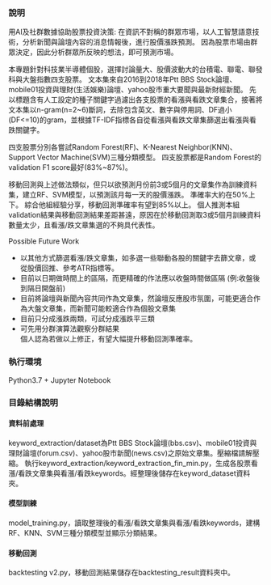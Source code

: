 ### 說明
用AI及社群數據協助股票投資決策: 在資訊不對稱的群眾市場，以人工智慧語意技術，分析新聞與論壇內容的消息情報後，進行股價漲跌預測。 因為股票市場由群眾決定，因此分析群眾所反映的想法，即可預測市場。         

本專題針對科技業半導體個股，選擇討論量大、股價波動大的台積電、聯電、聯發科與大盤指數四支股票。 文本集來自2016到2018年Ptt BBS Stock論壇、mobile01投資與理財(生活娛樂)論壇、yahoo股市重大要聞與最新財經新聞。 先以標題含有人工設定的種子關鍵字過濾出各支股票的看漲與看跌文章集合，接著將文本集以n-gram(n=2~6)斷詞，去除包含英文、數字與停用詞、DF過小(DF<=10)的gram，並根據TF-IDF指標各自從看漲與看跌文章集篩選出看漲與看跌關鍵字。          

四支股票分別各嘗試Random Forest(RF)、K-Nearest Neighbor(KNN)、Support Vector Machine(SVM)三種分類模型。 四支股票都是Random Forest的validation F1 score最好(83%~87%)。                

移動回測與上述做法類似，但只以欲預測月份前3或5個月的文章集作為訓練資料集，建立RF、SVM模型，以預測該月每一天的股價漲跌。 準確率大約在50%上下。 綜合他組經驗分享，移動回測準確率有望到85%以上。 個人推測本組validation結果與移動回測結果差距甚遠，原因在於移動回測取3或5個月訓練資料數量太少，且看漲/跌文章集選的不夠具代表性。            

Possible Future Work
* 以其他方式篩選看漲/跌文章集，如多選一些聯動各股的關鍵字去篩文章，或從股價回推、參考ATR指標等。
* 目前以日期做時間上的區隔，而更精確的作法應以收盤時間做區隔 (例:收盤後到隔日開盤前)
* 目前將論壇與新聞內容共同作為文章集，然論壇反應股市氛圍，可能更適合作為大盤文章集，而新聞可能較適合作為個股文章集
* 目前只分成漲跌兩類，可試分成漲跌平三類
* 可先用分群演算法觀察分群結果        
個人認為若做以上修正，有望大幅提升移動回測準確率。

### 執行環境
Python3.7 + Jupyter Notebook

### 目錄結構說明
#### 資料前處理
keyword_extraction/dataset為Ptt BBS Stock論壇(bbs.csv)、mobile01投資與理財論壇(forum.csv)、yahoo股市新聞(news.csv)之原始文章集。壓縮檔請解壓縮。
執行keyword_extraction/keyword_extraction_fin_min.py，生成各股票看漲/看跌文章集與看漲/看跌keywords。經整理後儲存在keyword_dataset資料夾。
#### 模型訓練
model_training.py，讀取整理後的看漲/看跌文章集與看漲/看跌keywords，建構RF、KNN、SVM三種分類模型並顯示分類結果。
#### 移動回測
backtesting v2.py，移動回測結果儲存在backtesting_result資料夾中。


